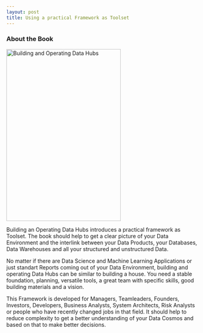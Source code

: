 ```yaml
---
layout: post
title: Using a practical Framework as Toolset
---
```


### About the Book

<img alt="Building and Operating Data Hubs" src="https://user-images.githubusercontent.com/16346658/200371769-28e554b4-8165-4f09-822a-7de18d6048c4.jpg" width="300" height="450">

Building an Operating Data Hubs introduces a practical framework as Toolset. The book should help to get a clear picture of your Data Environment and the interlink between your Data Products, your Databases, Data Warehouses and all your structured and unstructured Data.

No matter if there are Data Science and Machine Learning Applications or just standart Reports coming out of your Data Environment, building and operating Data Hubs can be similar to building a house. You need a stable foundation, planning, versatile tools, a great team with specific skills, good building materials and a vision.

This Framework is developed for Managers, Teamleaders, Founders, Investors, Developers, Business Analysts, System Architects, Risk Analysts or people who have recently changed jobs in that field. It should help to reduce complexity to get a better understanding of your Data Cosmos and based on that to make better decisions.

